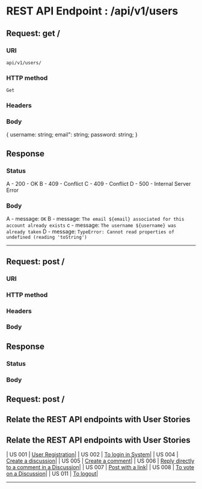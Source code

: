 # REST API Endpoint : /api/v1/users

## Request: get /

### URI

    api/v1/users/

### HTTP method

    Get

### Headers

### Body

{
username: string;
email": string;
password: string;
}

## Response

### Status

A - 200 - OK
B - 409 - Conflict
C - 409 - Conflict
D - 500 - Internal Server Error

### Body

A - message: `OK`
B - message: `The email ${email} associated for this account already exists`
c - message: `The username ${username} was already taken`
D - message: `TypeError: Cannot read properties of undefined (reading 'toString')`

---

## Request: post /

### URI

### HTTP method

### Headers

### Body

## Response

### Status

### Body

## Request: post /

## Relate the REST API endpoints with User Stories

## Relate the REST API endpoints with User Stories

| US 001 | [User Registration](../../us001/Readme.md)|
| US 002 | [To login in System](../../us002/Readme.md)|
| US 004 | [Create a discussion](../../us004/Readme.md)|
| US 005 | [Create a comment](../../us005/Readme.md)|
| US 006 | [Reply directly to a comment in a Discussion](/docs/sprint01/us006/readme.md)|
| US 007 | [Post with a link](../../us007/readme.md)|
| US 008 | [To vote on a Discussion](../../us008/readme.md)|
| US 011 | [To logout](../../us011/readme.md)|

---
